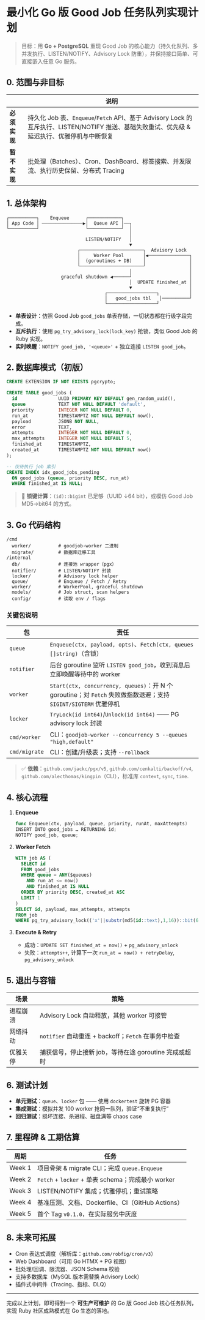 # 最小化 Go 版 Good Job 任务队列实现计划

> 目标：用 **Go + PostgreSQL** 重现 Good Job 的核心能力（持久化队列、多并发执行、LISTEN/NOTIFY、Advisory Lock 防重），并保持接口简单、可直接嵌入任意 Go 服务。

## 0. 范围与非目标

|          | 说明                                                                                                  |
| -------- | --------------------------------------------------------------------------------------------------- |
| **必须实现** | 持久化 Job 表、`Enqueue`/`Fetch` API、基于 Advisory Lock 的互斥执行、LISTEN/NOTIFY 推送、基础失败重试、优先级 & 延迟执行、优雅停机与中断恢复 |
| **暂不实现** | 批处理（Batches）、Cron、DashBoard、标签搜索、并发限流、执行历史保留、分布式 Tracing                                            |

## 1. 总体架构

```
┌──────────┐    Enqueue      ┌────────────┐
│ App Code │ ───────────────▶│  Queue API │──┐
└──────────┘                 └────────────┘  │
                                             │
                             LISTEN/NOTIFY   │
                                             ▼
                          ┌───────────────────────┐  Advisory Lock
                          │     Worker Pool       │◀───────────────┐
                          │  (goroutines + DB)    │                │
                          └───────────────────────┘                │
                                             │                     │
                    graceful shutdown ◀──────┘                     │
                                             │  UPDATE finished_at │
                                             ▼                     │
                                    ┌──────────────────┐           │
                                    │   good_jobs tbl   │──────────┘
                                    └──────────────────┘
```

* **单表设计**：仿照 Good Job `good_jobs` 单表存储，一切状态都在行级字段完成。
* **互斥执行**：使用 `pg_try_advisory_lock(lock_key)` 抢锁，类似 Good Job 的 Ruby 实现。
* **实时唤醒**：`NOTIFY good_job, '<queue>'` + 独立连接 `LISTEN good_job`。

## 2. 数据库模式（初版）

```sql
CREATE EXTENSION IF NOT EXISTS pgcrypto;

CREATE TABLE good_jobs (
  id               UUID PRIMARY KEY DEFAULT gen_random_uuid(),
  queue            TEXT NOT NULL DEFAULT 'default',
  priority         INTEGER NOT NULL DEFAULT 0,
  run_at           TIMESTAMPTZ NOT NULL DEFAULT now(),
  payload          JSONB NOT NULL,
  error            TEXT,
  attempts         INTEGER NOT NULL DEFAULT 0,
  max_attempts     INTEGER NOT NULL DEFAULT 5,
  finished_at      TIMESTAMPTZ,
  created_at       TIMESTAMPTZ NOT NULL DEFAULT now()
);

-- 仅待执行 job 索引
CREATE INDEX idx_good_jobs_pending
  ON good_jobs (queue, priority DESC, run_at)
  WHERE finished_at IS NULL;
```

> 🔑 **锁键计算**：`(id)::bigint` 已足够（UUID ↓64 bit），或模仿 Good Job MD5→bit64 的方式。

## 3. Go 代码结构

```
/cmd
  worker/          # goodjob-worker 二进制
  migrate/         # 数据库迁移工具
/internal
  db/              # 连接池 wrapper（pgx）
  notifier/        # LISTEN/NOTIFY 封装
  locker/          # Advisory lock helper
  queue/           # Enqueue / Fetch / Retry
  worker/          # WorkerPool, graceful shutdown
  models/          # Job struct, scan helpers
  config/          # 读取 env / flags
```

### 关键包说明

| 包             | 责任                                                                                           |
| ------------- | -------------------------------------------------------------------------------------------- |
| `queue`       | `Enqueue(ctx, payload, opts)`、`Fetch(ctx, queues []string)`（含锁）                              |
| `notifier`    | 后台 goroutine 监听 `LISTEN good_job`，收到消息后立即唤醒等待中的 worker                                       |
| `worker`      | `Start(ctx, concurrency, queues)`：开 N 个 goroutine；对 `Fetch` 失败做指数退避；支持 `SIGINT/SIGTERM` 优雅停机 |
| `locker`      | `TryLock(id int64)`/`Unlock(id int64)` —— PG advisory lock 封装                                |
| `cmd/worker`  | CLI：`goodjob-worker --concurrency 5 --queues "high,default"`                                 |
| `cmd/migrate` | CLI：创建/升级表；支持 `--rollback`                                                                   |

> ✅ **依赖**：`github.com/jackc/pgx/v5`, `github.com/cenkalti/backoff/v4`, `github.com/alecthomas/kingpin`（CLI），标准库 `context`, `sync`, `time`.

## 4. 核心流程

1. **Enqueue**

   ```go
   func Enqueue(ctx, payload, queue, priority, runAt, maxAttempts)
   INSERT INTO good_jobs … RETURNING id;
   NOTIFY good_job, queue;
   ```

2. **Worker Fetch**

   ```sql
   WITH job AS (
     SELECT id
     FROM good_jobs
     WHERE queue = ANY($queues)
       AND run_at <= now()
       AND finished_at IS NULL
     ORDER BY priority DESC, created_at ASC
     LIMIT 1
   )
   SELECT id, payload, max_attempts, attempts
   FROM job
   WHERE pg_try_advisory_lock(('x'||substr(md5(id::text),1,16))::bit(64)::bigint);
   ```

3. **Execute & Retry**

   * 成功：`UPDATE SET finished_at = now()` + `pg_advisory_unlock`
   * 失败：`attempts++`, 计算下一次 `run_at = now() + retryDelay`, `pg_advisory_unlock`

## 5. 退出与容错

| 场景   | 策略                                       |
| ---- | ---------------------------------------- |
| 进程崩溃 | Advisory Lock 自动释放，其他 worker 可接管         |
| 网络抖动 | `notifier` 自动重连 + backoff；`Fetch` 在事务中检查 |
| 优雅关停 | 捕获信号，停止接新 job，等待在途 goroutine 完成或超时       |

## 6. 测试计划

* **单元测试**：`queue`、`locker` 包 —— 使用 `dockertest` 旋转 PG 容器
* **集成测试**：模拟并发 100 worker 抢同一队列，验证“不重复执行”
* **回归测试**：损坏连接、杀进程、磁盘满等 chaos case

## 7. 里程碑 & 工期估算

| 周期     | 任务                                         |
| ------ | ------------------------------------------ |
| Week 1 | 项目骨架 & migrate CLI；完成 `queue.Enqueue`      |
| Week 2 | `Fetch` + `locker` + 单表 schema；完成最小 worker |
| Week 3 | LISTEN/NOTIFY 集成；优雅停机；重试策略                 |
| Week 4 | 基准压测、文档、Dockerfile、CI（GitHub Actions）      |
| Week 5 | 首个 Tag `v0.1.0`，在实际服务中灰度                   |

## 8. 未来可拓展

* Cron 表达式调度（解析库：`github.com/robfig/cron/v3`）
* Web Dashboard（可用 Go HTMX + PG 视图）
* 批处理/回调、限流器、JSON Schema 校验
* 支持多数据库（MySQL 版本需替换 Advisory Lock）
* 插件式中间件（Tracing、指标、DLQ）

---

完成以上计划，即可得到一个 **可生产可维护** 的 Go 版 Good Job 核心任务队列，实现 Ruby 社区成熟模式在 Go 生态的落地。
